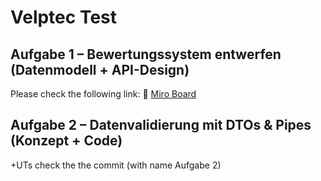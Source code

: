 # Velptec Test

## Aufgabe 1 – Bewertungssystem entwerfen (Datenmodell + API-Design)
Please check the following link:
🔗 [Miro Board](https://miro.com/app/board/uXjVI3kdmY8=/?share_link_id=292243958570)

## Aufgabe 2 – Datenvalidierung mit DTOs & Pipes (Konzept + Code)
+UTs
check the the commit (with name Aufgabe 2)

